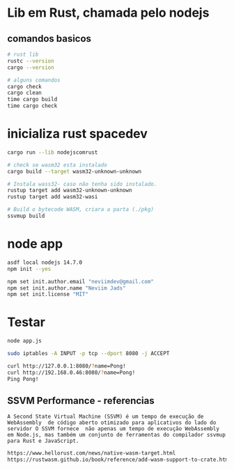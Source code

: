 # Lib em Rust, chamada pelo nodejs

##  comandos basicos
```zsh
# rust lib
rustc --version
cargo --version

# alguns comandos
cargo check
cargo clean
time cargo build
time cargo check
```

# inicializa rust spacedev
```zsh
cargo run --lib nodejscomrust

# check se wasm32 esta instalado
cargo build --target wasm32-unknown-unknown

# Instala wass32- caso não tenha sido instalado.
rustup target add wasm32-unknown-unknown
rustup target add wasm32-wasi

# Build o bytecode WASM, criara a parta (./pkg)
ssvmup build
```

# node app
```zsh
asdf local nodejs 14.7.0
npm init --yes

npm set init.author.email "neviimdev@gmail.com" 
npm set init.author.name "Neviim Jads"
npm set init.license "MIT"
```

# Testar
```zsh
node app.js

sudo iptables -A INPUT -p tcp --dport 8080 -j ACCEPT

curl http://127.0.0.1:8080/?name=Pong!
curl http://192.168.0.46:8080/?name=Pong!
Ping Pong!
```

## SSVM Performance - referencias
`A Second State Virtual Machine (SSVM) é um tempo de execução de WebAssembly 
de código aberto otimizado para aplicativos do lado do servidor O SSVM fornece 
não apenas um tempo de execução WebAssembly em Node.js, mas também um conjunto
de ferramentas do compilador ssvmup para Rust e JavaScript.`
```zsh
https://www.hellorust.com/news/native-wasm-target.html
https://rustwasm.github.io/book/reference/add-wasm-support-to-crate.html

```

